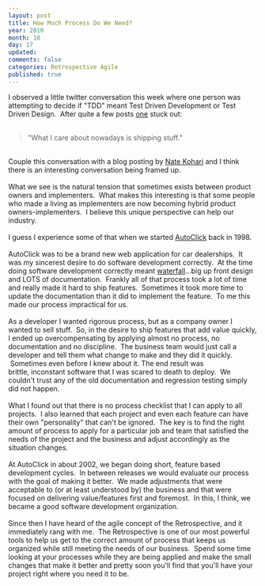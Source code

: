 ```yaml
---
layout: post
title: How Much Process Do We Need?
year: 2010
month: 10
day: 17
updated: 
comments: false
categories: Retrospective Agile
published: true
---
```


I observed a little twitter conversation this week where one person was attempting to decide if "TDD" meant Test Driven Development or Test Driven Design. &nbsp;After quite a few posts <a href="http://twitter.com/#!/arcware/status/27271929683">one</a> stuck out:<br />
<br />
<blockquote>"What I care about nowadays is shipping stuff."</blockquote><br />
Couple this conversation with a blog posting by <a href="http://kohari.org/2010/08/24/looking-back/">Nate Kohari</a>&nbsp;and I think there is an interesting conversation being framed up.<br />
<br />
What we see is the natural tension that sometimes exists between product owners and implementers. &nbsp;What makes this interesting is that some people who made a living as implementers are now becoming hybrid product owners-implementers. &nbsp;I believe this&nbsp;unique&nbsp;perspective can help our industry.<br />
<br />
I guess I experience some of that when we started <a href="http://www.autoclick.com/">AutoClick</a> back in 1998. <br />
<br />
AutoClick was to be a brand new web application for car dealerships. &nbsp;It was my sincerest desire to do software development correctly. &nbsp;At the time doing software development correctly meant <a href="http://en.wikipedia.org/wiki/Waterfall_model">waterfall</a>...big up front design and LOTS of documentation. &nbsp;Frankly all of that process took a lot of time and really made it hard to ship features. &nbsp;Sometimes it took more time to update the documentation than it did to implement the feature. &nbsp;To me this made our process impractical for us.<br />
<br />
As a developer I wanted rigorous process, but as a company owner I wanted to sell stuff. &nbsp;So, in the desire to ship features that add value quickly, I ended up overcompensating by applying almost no process, no documentation and no discipline. &nbsp;The business team would just call a developer and tell them what change to make and they did it quickly. &nbsp;Sometimes even before I knew about it. The end result was brittle,&nbsp;inconstant&nbsp;software that I was scared to death to deploy. &nbsp;We couldn't trust any of the old documentation and regression testing simply did not happen.<br />
<br />
What I found out that there is no process checklist that I can apply to all projects. &nbsp;I also learned that each project and even each feature can have their own "personality" that can't be ignored. &nbsp;The key is to find the right amount of process to apply for a particular job and team that satisfied the needs of the project and the business and adjust accordingly as the situation changes.<br />
<br />
At AutoClick in about 2002, we began doing short, feature based development cycles. &nbsp;In between releases we would evaluate our process with the goal of making it better. &nbsp;We made adjustments that were acceptable to (or at least understood by) the business and that were focused on delivering value/features first and foremost. &nbsp;In this, I think, we became a good software development organization.<br />
<br />
Since then I have heard of the agile concept of the Retrospective, and it immediately rang with me. &nbsp;The Retrospective is one of our most powerful tools to help us get to the correct amount of process that keeps us organized while still meeting the needs of our business. &nbsp;Spend some time looking at your processes while they are being applied and make the small changes that make it better and pretty soon you'll find that you'll have your project right where you need it to be.